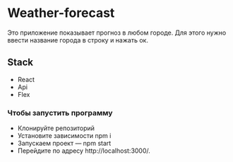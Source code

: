 # Weather-forecast

Это приложение показывает прогноз в любом городе. Для этого нужно ввести название города в строку и нажать ок.

## Stack
+ React
+ Api
+ Flex

### Чтобы запустить программу 
- Клонируйте репозиторий
- Установите зависимости npm i
- Запускаем проект — npm start
- Перейдите по адресу http://localhost:3000/.
